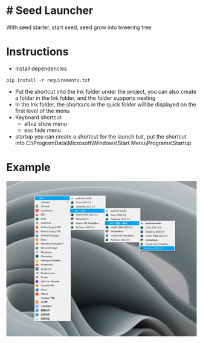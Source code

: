 # # Seed Launcher
With seed starter, start seed, seed grow into towering tree
# Instructions
-  Install dependencies
```
pip install -r requirements.txt
```
- Put the shortcut into the lnk folder under the project, you can also create a folder in the lnk folder, and the folder supports nesting
- In the lnk folder, the shortcuts in the quick folder will be displayed on the first level of the menu
- Keyboard shortcut
    - alt+z show menu
    - esc hide menu
- startup you can create a shortcut for the launch.bat, put the shortcut into C:\ProgramData\Microsoft\Windows\Start Menu\Programs\Startup

# Example
![image](./example.png)
